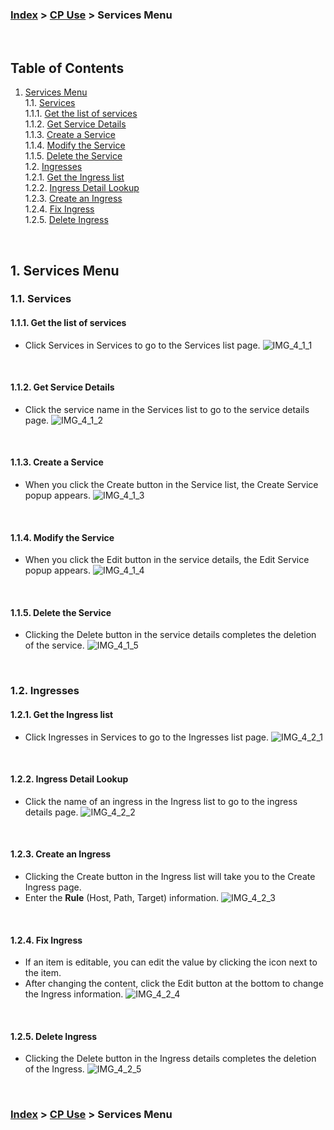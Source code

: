 ### [Index](https://github.com/K-PaaS/cp-guide-eng/blob/master/README.md) > [CP Use](/use-guide/README.md) > Services Menu

<br>

## Table of Contents

1. [Services Menu](#1)  
   1.1. [Services](#1-1)  
   1.1.1. [Get the list of services](#1-1-1)  
   1.1.2. [Get Service Details](#1-1-2)  
   1.1.3. [Create a Service](#1-1-3)  
   1.1.4. [Modify the Service](#1-1-4)  
   1.1.5. [Delete the Service](#1-1-5)  
   1.2. [Ingresses](#1-2)  
   1.2.1. [Get the Ingress list](#1-2-1)  
   1.2.2. [Ingress Detail Lookup](#1-2-2)  
   1.2.3. [Create an Ingress](#1-2-3)  
   1.2.4. [Fix Ingress](#1-2-4)  
   1.2.5. [Delete Ingress](#1-2-5)

<br>

## <div id='1'/> 1. Services Menu
### <div id='1-1'/> 1.1. Services
#### <div id='1-1-1'/> 1.1.1. Get the list of services
- Click Services in Services to go to the Services list page.
  ![IMG_4_1_1]

<br>

#### <div id='1-1-2'/> 1.1.2. Get Service Details
- Click the service name in the Services list to go to the service details page.
  ![IMG_4_1_2]

<br>

#### <div id='1-1-3'/> 1.1.3. Create a Service
- When you click the Create button in the Service list, the Create Service popup appears.
  ![IMG_4_1_3]

<br>

#### <div id='1-1-4'/> 1.1.4. Modify the Service
- When you click the Edit button in the service details, the Edit Service popup appears.
  ![IMG_4_1_4]

<br>

#### <div id='1-1-5'/> 1.1.5. Delete the Service
- Clicking the Delete button in the service details completes the deletion of the service.
  ![IMG_4_1_5]

<br>

### <div id='1-2'/> 1.2. Ingresses
#### <div id='1-2-1'/> 1.2.1. Get the Ingress list
- Click Ingresses in Services to go to the Ingresses list page.
  ![IMG_4_2_1]

<br>

#### <div id='1-2-2'/> 1.2.2. Ingress Detail Lookup
- Click the name of an ingress in the Ingress list to go to the ingress details page.
  ![IMG_4_2_2]

<br>

#### <div id='1-2-3'/> 1.2.3. Create an Ingress
- Clicking the Create button in the Ingress list will take you to the Create Ingress page.
- Enter the **Rule** (Host, Path, Target) information.
  ![IMG_4_2_3]

<br>

#### <div id='1-2-4'/> 1.2.4. Fix Ingress
- If an item is editable, you can edit the value by clicking the icon next to the item.
- After changing the content, click the Edit button at the bottom to change the Ingress information.
  ![IMG_4_2_4]

<br>

#### <div id='1-2-5'/> 1.2.5. Delete Ingress
- Clicking the Delete button in the Ingress details completes the deletion of the Ingress.
  ![IMG_4_2_5]

<br>

### [Index](https://github.com/K-PaaS/cp-guide-eng/blob/master/README.md) > [CP Use](/use-guide/README.md) > Services Menu

[IMG_4_1_1]:../images/portal/IMG_4_1_1.png
[IMG_4_1_2]:../images/portal/IMG_4_1_2.png
[IMG_4_1_3]:../images/portal/IMG_4_1_3.png
[IMG_4_1_4]:../images/portal/IMG_4_1_4.png
[IMG_4_1_5]:../images/portal/IMG_4_1_5.png
[IMG_4_2_1]:../images/portal/IMG_4_2_1.png
[IMG_4_2_2]:../images/portal/IMG_4_2_2.png
[IMG_4_2_3]:../images/portal/IMG_4_2_3.png
[IMG_4_2_4]:../images/portal/IMG_4_2_4.png
[IMG_4_2_5]:../images/portal/IMG_4_2_5.png